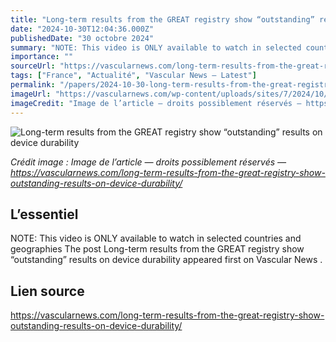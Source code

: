 ```yaml
---
title: "Long-term results from the GREAT registry show “outstanding” results on device durability"
date: "2024-10-30T12:04:36.000Z"
publishedDate: "30 octobre 2024"
summary: "NOTE: This video is ONLY available to watch in selected countries and geographies The post Long-term results from the GREAT registry show “outstanding” results on device durability appeared first on Vascular News ."
importance: ""
sourceUrl: "https://vascularnews.com/long-term-results-from-the-great-registry-show-outstanding-results-on-device-durability/"
tags: ["France", "Actualité", "Vascular News — Latest"]
permalink: "/papers/2024-10-30-long-term-results-from-the-great-registry-show-outstanding-results-on-device-durability"
imageUrl: "https://vascularnews.com/wp-content/uploads/sites/7/2024/10/Ross-Milner-CX-Web.png"
imageCredit: "Image de l’article — droits possiblement réservés — https://vascularnews.com/long-term-results-from-the-great-registry-show-outstanding-results-on-device-durability/"
---
```


![Long-term results from the GREAT registry show “outstanding” results on device durability](https://vascularnews.com/wp-content/uploads/sites/7/2024/10/Ross-Milner-CX-Web.png)

*Crédit image : Image de l’article — droits possiblement réservés — https://vascularnews.com/long-term-results-from-the-great-registry-show-outstanding-results-on-device-durability/*

## L’essentiel

NOTE: This video is ONLY available to watch in selected countries and geographies The post Long-term results from the GREAT registry show “outstanding” results on device durability appeared first on Vascular News .

## Lien source

https://vascularnews.com/long-term-results-from-the-great-registry-show-outstanding-results-on-device-durability/

